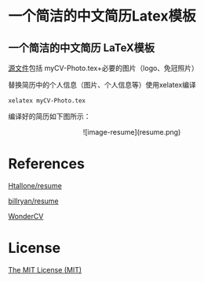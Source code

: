 # 一个简洁的中文简历Latex模板


## 一个简洁的中文简历 LaTeX模板

[源文件](https://github.com/Masterlvov/lvov_resume)包括 myCV-Photo.tex+必要的图片（logo、免冠照片）

替换简历中的个人信息（图片、个人信息等）使用xelatex编译

```
xelatex myCV-Photo.tex
```

编译好的简历如下图所示：

<center><p>![image-resume](resume.png)</p></center>

# References

[Htallone/resume](https://github.com/Htallone/myCV)

[billryan/resume](https://github.com/billryan/resume)

[WonderCV ](https://www.wondercv.com/zh-CN/resume_templates)

# License

[The MIT License (MIT)](http://opensource.org/licenses/MIT)

<!--more-->


